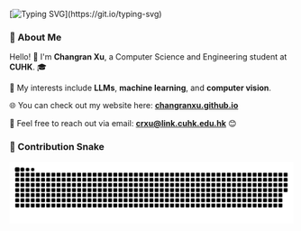 <!-- [![Typing SVG](https://readme-typing-svg.demolab.com?font=Fira+Code&pause=1000&width=435&lines=%F0%9F%91%8BHello!+I'm+Changran+Xu.)](https://git.io/typing-svg) -->
[![Typing SVG](https://readme-typing-svg.demolab.com?font=Fira+Code&pause=1000&width=435&lines=%F0%9F%91%8BHello!+I'm+Changran+Xu.;%F0%9F%8E%93+A+CS+student+at+CUHK.)](https://git.io/typing-svg)

### 🚀 About Me

Hello! 👋 I'm **Changran Xu**, a Computer Science and Engineering student at **CUHK**. 🎓  

🚀 My interests include **LLMs**, **machine learning**, and **computer vision**.  

🌐 You can check out my website here: [**changranxu.github.io**](https://changranxu.github.io/)  

📩 Feel free to reach out via email: [**crxu@link.cuhk.edu.hk**](mailto:crxu@link.cuhk.edu.hk) 😊

### 🐍 Contribution Snake

<picture>
  <source media="(prefers-color-scheme: dark)" srcset="https://raw.githubusercontent.com/ChangranXU/ChangranXU/master/assets/github-contribution-grid-snake-dark.svg">
  <source media="(prefers-color-scheme: light)" srcset="https://raw.githubusercontent.com/ChangranXU/ChangranXU/master/assets/github-contribution-grid-snake.svg">
  <img alt="github contribution grid snake animation" src="https://raw.githubusercontent.com/ChangranXU/ChangranXU/master/assets/github-contribution-grid-snake.svg">
</picture>
